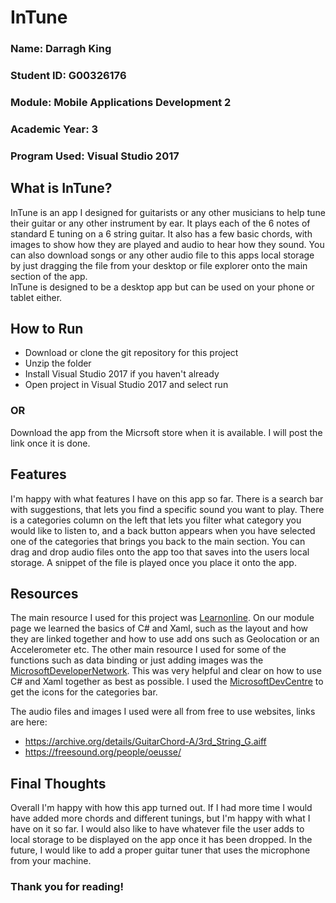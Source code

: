 # InTune
### Name: Darragh King
### Student ID: G00326176
### Module: Mobile Applications Development 2
### Academic Year: 3
### Program Used: Visual Studio 2017

## What is InTune?
InTune is an app I designed for guitarists or any other musicians to help tune their guitar or any other instrument by ear. It plays each of the 6 notes of standard E tuning on a 6 string guitar. It also has a few basic chords, with images to show how they are played and audio to hear how they sound. You can also download songs or any other audio file to this apps local storage by just dragging the file from your desktop or file explorer onto the main section of the app.  
InTune is designed to be a desktop app but can be used on your phone or tablet either. 

## How to Run
* Download or clone the git repository for this project
* Unzip the folder
* Install Visual Studio 2017 if you haven't already 
* Open project in Visual Studio 2017 and select run

### OR

Download the app from the Micrsoft store when it is available. I will post the link once it is done. 

## Features
I'm happy with what features I have on this app so far.
There is a search bar with suggestions, that lets you find a specific sound you want to play.
There is a categories column on the left that lets you filter what category you would like to listen to, and a back button appears when you have selected one of the categories that brings you back to the main section. 
You can drag and drop audio files onto the app too that saves into the users local storage. A snippet of the file is played once you place it onto the app. 

## Resources
The main resource I used for this project was [Learnonline](https://learnonline.gmit.ie/course/view.php?id=4195). 
On our module page we learned the basics of C# and Xaml, such as the layout and how they are linked together and how to use add ons such as Geolocation or an Accelerometer etc. 
The other main resource I used for some of the functions such as data binding or just adding images was the [MicrosoftDeveloperNetwork](https://msdn.microsoft.com/en-us/library/gg680271(v=pandp.11).aspx).
This was very helpful and clear on how to use C# and Xaml together as best as possible.
I used the [MicrosoftDevCentre](https://docs.microsoft.com/en-us/windows/uwp/design/style/segoe-ui-symbol-font) to get the icons for the categories bar.

The audio files and images I used were all from free to use websites, links are here:
* https://archive.org/details/GuitarChord-A/3rd_String_G.aiff
* https://freesound.org/people/oeusse/

## Final Thoughts
Overall I'm happy with how this app turned out. If I had more time I would have added more chords and different tunings, but I'm happy with what I have on it so far. I would also like to have whatever file the user adds to local storage to be displayed on the app once it has been dropped. In the future, I would like to add a proper guitar tuner that uses the microphone from your machine. 

### Thank you for reading!